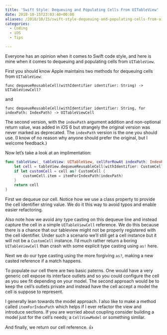 ```yaml
---
title: 'Swift Style: Dequeuing and Populating Cells From UITableView'
date: 2018-10-15T23:03:40+00:00
aliases: /2018/10/15/swift-style-dequeuing-and-populating-cells-from-uitableview/
categories:
  - Coding
  - iOS
  - Tips

---
```

Everyone has an opinion when it comes to Swift code style, and here is mine when it comes to dequeuing and populating cells from `UITableView`.

First you should know Apple maintains two methods for dequeuing cells from `UITableView`:

    func dequeueReusableCell(withIdentifier identifier: String) -> UITableViewCell?
    

and

    func dequeueReusableCell(withIdentifier identifier: String, for indexPath: IndexPath) -> UITableViewCell
    

The second version, with the `indexPath` argument addition and non-optional return value, was added in iOS 6 but strangely the original version was never marked as deprecated. The `indexPath` version is the one you should use. (I know of no reason why anyone should prefer the original, but I welcome feedback.)

Now let&#8217;s take a look at an implimentation:

```swift
func tableView(_ tableView: UITableView, cellForRowAt indexPath: IndexPath) -&gt; UITableViewCell {
    let cell = tableView.dequeueReusableCell(withIdentifier: CustomCell.identifier, for: indexPath)
    if let customCell = cell as? CustomCell {
        customCell.item = itemForIndexPath(indexPath)
    }
    return cell
}
```

First we dequeue our cell. Notice how we use a class property to provide the cell identifier string value. We do it this way to avoid typos and enable easier refactoring.

Also note how we avoid any type casting on this dequeue line and instead capture the cell in a simple `UITableViewCell` reference. We do this because there is a chance that our tableview might not be properly registered with the cell identifier. Under such a scenario we&#8217;ll still get a cell instance but it will not be a `CustomCell` instance. I&#8217;d much rather return a boring `UITableViewCell` than crash with some explicit type casting using `as!` here.

Next we do our type casting using the more forgiving `as?`, making a new casted reference if a match happens.

To populate our cell there are two basic paterns. One would have a very generic cell expose its interface outlets and so you could configure the cell as you see fit depending on your model. The second approach would be to keep the cell&#8217;s outlets private and instead have the cell accept a model the cell is suppose to represent.

I generally lean towards the model approach. I also like to make a method called `itemForIndexPath` which helps if I ever refactor the view and introduce sections. If you are worried about coupling consider building a model just for the cell&#8217;s needs; a `CellViewModel` or something similar.

And finally, we return our cell reference. 👍